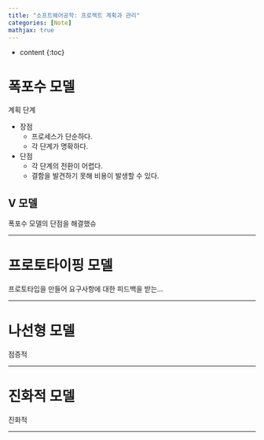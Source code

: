 ```yaml
---
title: "소프트웨어공학: 프로젝트 계획과 관리"
categories: [Note]
mathjax: true
---
```


* content
{:toc}
# 폭포수 모델

계획 단계

-   장점
    -   프로세스가 단순하다.
    -   각 단계가 명확하다.
-   단점
    -   각 단계의 전환이 어렵다.
    -   결함을 발견하기 못해 비용이 발생할 수 있다.

## V 모델

폭포수 모델의 단점을 해결했슈

---

# 프로토타이핑 모델

프로토타입을 만들어 요구사항에 대한 피드백을 받는...

---

# 나선형 모델

점증적

---

# 진화적 모델

진화적

---